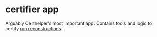 # certifier app

Arguably Certhelper's most important app. Contains tools and logic to certify
[run reconstructions](../../../basic-concepts.md#run-reconstruction).

